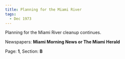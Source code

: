 ```yaml
---  
title: Planning for the Miami River  
tags:  
  - Dec 1973  
---  
```

  
Planning for the Miami River cleanup continues.  
  
Newspapers: **Miami Morning News or The Miami Herald**  
  
Page: **1**, Section: **B** 
